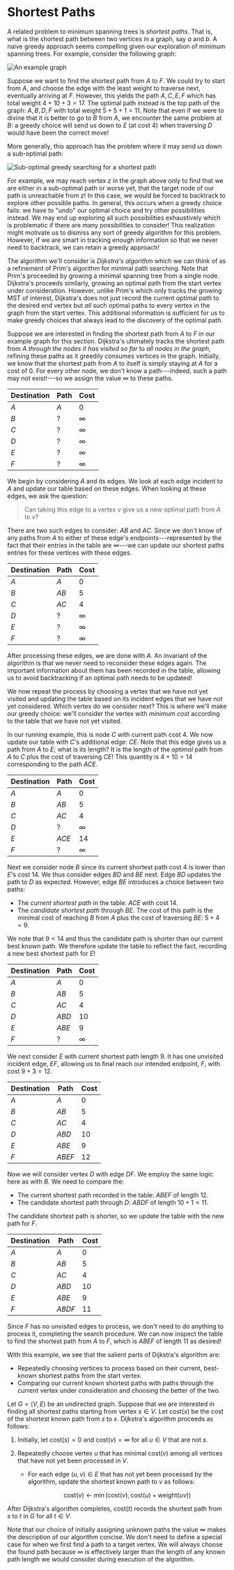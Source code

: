 # Shortest Paths

A related problem to minimum spanning trees is _shortest paths_.
That is, what is the shortest path between two vertices in a graph, say $a$ and $b$.
A naive greedy approach seems compelling given our exploration of minimum spanning trees.
For example, consider the following graph:

![An example graph](./images/graph-shortest-paths-01.png)

Suppose we want to find the shortest path from $A$ to $F$.
We could try to start from $A$, and choose the edge with the least weight to traverse next, eventually arriving at $F$.
However, this yields the path $A, C, E, F$ which has total weight $4 + 10 + 3 = 17$.
The optimal path instead is the top path of the graph: $A, B, D, F$ with total weight $5 + 5 + 1 = 11$.
Note that even if we were to divine that it is better to go to $B$ from $A$, we encounter the same problem at $B$: a greedy choice will send us down to $E$ (at cost 4) when traversing $D$ would have been the correct move!

More generally, this approach has the problem where it may send us down a sub-optimal path:

![Sub-optimal greedy searching for a shortest path](./images/graph-shortest-paths-02.png)

For example, we may reach vertex $z$ in the graph above only to find that we are either in a sub-optimal path or worse yet, that the target node of our path is unreachable from $z$!
In this case, we would be forced to backtrack to explore other possible paths.
In general, this occurs when a greedy choice fails: we have to "undo" our optimal choice and try other possibilities instead.
We may end up exploring all such possibilities exhaustively which is problematic if there are many possibilities to consider!
This realization might motivate us to dismiss any sort of greedy algorithm for this problem.
However, if we are smart in tracking enough information so that we never need to backtrack, we can retain a greedy approach!

The algorithm we'll consider is _Dijkstra's algorithm_ which we can think of as a refinement of Prim's algorithm for minimal path searching.
Note that Prim's proceeded by growing a minimal spanning tree from a single node.
Dijkstra's proceeds similarly, growing an optimal path from the start vertex under consideration.
However, unlike Prim's which only tracks the growing MST of interest, Dijkstra's does not just record the
current optimal path to the desired end vertex but _all_ such optimal paths to every vertex in the graph from the start vertex.
This additional information is sufficient for us to make greedy choices that always lead to the discovery of the optimal path.

Suppose we are interested in finding the shortest path from $A$ to $F$ in our example graph for this section.
Dijkstra's ultimately tracks the shortest path from $A$ _through the nodes it has visited so far_ to _all nodes in the graph_, refining these paths as it greedily consumes vertices in the graph.
Initially, we know that the shortest path from $A$ to itself is simply staying at $A$ for a cost of 0. For every other node, we don't know a path---indeed, such a path may not exist!---so we assign the value $∞$ to these paths.

| **Destination** | **Path** | **Cost** |
| --------------- | -------- | -------- |
|       $A$       |   $A$    |    0     |
|       $B$       |    ?     |   $∞$    |
|       $C$       |    ?     |   $∞$    |
|       $D$       |    ?     |   $∞$    |
|       $E$       |    ?     |   $∞$    |
|       $F$       |    ?     |   $∞$    |

We begin by considering $A$ and its edges.
We look at each edge incident to $A$ and update our table based on these edges.
When looking at these edges, we ask the question:

> Can taking this edge to a vertex $v$ give us a new optimal path from $A$ to $v$?

There are two such edges to consider: $AB$ and $AC$.
Since we don't know of any paths from $A$ to either of these edge's endpoints---represented by the fact that their entries in the table are $∞$---we can update our shortest paths entries for these vertices with these edges.

| **Destination** | **Path** | **Cost** |
| --------------- | -------- | -------- |
|       $A$       |   $A$    |    0     |
|       $B$       |   $AB$   |   $5$    |
|       $C$       |   $AC$   |   $4$    |
|       $D$       |    ?     |   $∞$    |
|       $E$       |    ?     |   $∞$    |
|       $F$       |    ?     |   $∞$    |

After processing these edges, we are done with $A$.
An invariant of the algorithm is that we never need to reconsider these edges again.
The important information about them has been recorded in the table, allowing us to avoid backtracking if an optimal path needs to be updated!

We now repeat the process by choosing a vertex that we have not yet visited and updating the table based on its incident edges that we have not yet considered.
Which vertex do we consider next?
This is where we'll make our greedy choice: we'll consider the vertex with _minimum cost_ according to the table that we have not yet visited.

In our running example, this is node $C$ with current path cost $4$.
We now update our table with $C$'s additional edge: $CE$.
Note that this edge gives us a path from $A$ to $E$; what is its length?
It is the length of the _optimal_ path from $A$ to $C$ plus the cost of traversing $CE$!
This quantity is $4 + 10 = 14$ corresponding to the path $ACE$.

| **Destination** | **Path** | **Cost** |
| --------------- | -------- | -------- |
|       $A$       |   $A$    |    0     |
|       $B$       |   $AB$   |   $5$    |
|       $C$       |   $AC$   |   $4$    |
|       $D$       |    ?     |   $∞$    |
|       $E$       |  $ACE$   |   $14$   |
|       $F$       |    ?     |   $∞$    |

Next we consider node $B$ since its current shortest path cost $4$ is lower than $E$'s cost $14$.
We thus consider edges $BD$ and $BE$ next.
Edge $BD$ updates the path to $D$ as expected.
However, edge $BE$ introduces a choice between two paths:

+   The _current shortest path_ in the table: $ACE$ with cost $14$.
+   The _candidate shortest path_ through $BE$.
    The cost of this path is the minimal cost of reaching $B$ from $A$ plus the cost of traversing $BE$: $5 + 4 = 9$.

We note that $9 < 14$ and thus the candidate path is shorter than our current best known path.
We therefore update the table to reflect the fact, recording a new best shortest path for $E$!

| **Destination** | **Path** | **Cost** |
| --------------- | -------- | -------- |
|       $A$       |   $A$    |    0     |
|       $B$       |   $AB$   |   $5$    |
|       $C$       |   $AC$   |   $4$    |
|       $D$       |  $ABD$   |   $10$   |
|       $E$       |  $ABE$   |   $9$    |
|       $F$       |    ?     |   $∞$    |

We next consider $E$ with current shortest path length $9$.
It has one unvisited incident edge, $EF$, allowing us to final reach our intended endpoint, $F$, with cost $9 + 3 = 12$.

| **Destination** | **Path** | **Cost** |
| --------------- | -------- | -------- |
|       $A$       |   $A$    |    0     |
|       $B$       |   $AB$   |   $5$    |
|       $C$       |   $AC$   |   $4$    |
|       $D$       |  $ABD$   |   $10$   |
|       $E$       |  $ABE$   |   $9$    |
|       $F$       |  $ABEF$  |   $12$   |

Now we will consider vertex $D$ with edge $DF$.
We employ the same logic here as with $B$. We need to compare the:
+   The current shortest path recorded in the table: $ABEF$ of length $12$.
+   The candidate shortest path through $D$: $ABDF$ of length $10 + 1 = 11$.

The candidate shortest path is shorter, so we update the table with the new path for $F$.

| **Destination** | **Path** | **Cost** |
| --------------- | -------- | -------- |
|       $A$       |   $A$    |    0     |
|       $B$       |   $AB$   |   $5$    |
|       $C$       |   $AC$   |   $4$    |
|       $D$       |  $ABD$   |   $10$   |
|       $E$       |  $ABE$   |   $9$    |
|       $F$       |  $ABDF$  |   $11$   |

Since $F$ has no unvisited edges to process, we don't need to do anything to process it, completing the search procedure.
We can now inspect the table to find the shortest path from $A$ to $F$, which is $ABEF$ of length $11$ as desired!

With this example, we see that the salient parts of Dijkstra's algorithm are:

+   Repeatedly choosing vertices to process based on their current, best-known shortest paths from the start vertex.
+   Comparing our current known shortest paths with paths through the current vertex under consideration and choosing the better of the two.

Let $G = (V, E)$ be an undirected graph.
Suppose that we are interested in finding all shortest paths starting from vertex $s \in V$.
Let $\mathsf{cost}(x)$ be the cost of the shortest known path from $s$ to $x$.
Dijkstra's algorithm proceeds as follows:

1.  Initially, let $\mathsf{cost}(s) = 0$ and $\mathsf{cost}(v) = ∞$ for all $u ∈ V$ that are not
    $s$.

2.  Repeatedly choose vertex $u$ that has minimal $\mathsf{cost}(v)$ among all vertices that have not yet
    been processed in $V$.
    +   For each edge $(u, v) ∈ E$ that has not yet been processed by the algorithm, update the shortest known path to $v$ as follows:

        $$
        \mathsf{cost}(v) ← \mathop{\mathrm{min}}(\mathsf{cost}(v), \mathsf{cost}(u) + \mathsf{weight}(uv))
        $$

After Dijkstra's algorithm completes, $\mathsf{cost}(t)$ records the shortest path from $s$ to $t$ in $G$ for all $t \in V$.

Note that our choice of initially assigning unknown paths the value $∞$ makes the description of our algorithm concise.
We don't need to define a special case for when we first find a path to a target vertex.
We will always choose the found path because $\infty$ is effectively larger than the length of any known path length we would consider during execution of the algorithm.